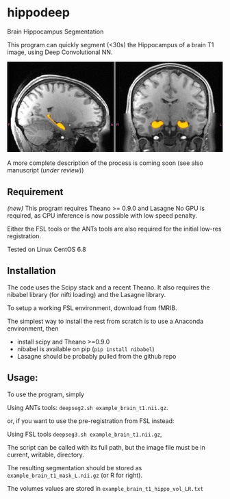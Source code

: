 # hippodeep
Brain Hippocampus Segmentation

This program can quickly segment (<30s) the Hippocampus of a brain T1 image, using Deep Convolutional NN.

![screenshot](blink.gif?raw=True)

A more complete description of the process is coming soon (see also manuscript (*under review*))

## Requirement
*(new)* This program requires Theano >= 0.9.0 and Lasagne
No GPU is required, as CPU inference is now possible with low speed penalty.

Either the FSL tools or the ANTs tools are also required for the initial low-res registration.

Tested on Linux CentOS 6.8

## Installation

The code uses the Scipy stack and a recent Theano. It also requires the nibabel library (for nifti loading) and the Lasagne library.

To setup a working FSL environment, download from fMRIB.

The simplest way to install the rest from scratch is to use a Anaconda environment, then
* install scipy and Theano >=0.9.0
* nibabel is available on pip (`pip install nibabel`)
* Lasagne should be probably pulled from the github repo


## Usage:
To use the program, simply

Using ANTs tools: `deepseg2.sh example_brain_t1.nii.gz`.

or, if you want to use the pre-registration from FSL instead:

Using FSL tools `deepseg3.sh example_brain_t1.nii.gz`,

The script can be called with its full path, but the image file must be in current, writable, directory.

The resulting segmentation should be stored as `example_brain_t1_mask_L.nii.gz` (or R for right).

The volumes values are stored in `example_brain_t1_hippo_vol_LR.txt`

